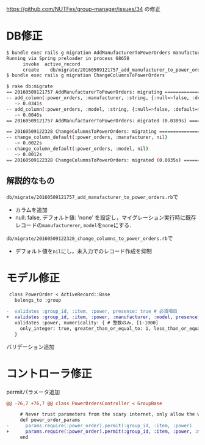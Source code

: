 https://github.com/NUTFes/group-manager/issues/34
の修正

# DB修正

```sh
$ bundle exec rails g migration AddManufacturerToPowerOrders manufacturer:string model:string
Running via Spring preloader in process 68658
      invoke  active_record
      create    db/migrate/20160509121757_add_manufacturer_to_power_orders.rb
$ bundle exec rails g migration ChangeColumnsToPowerOrders

$ rake db:migrate
== 20160509121757 AddManufacturerToPowerOrders: migrating =====================
-- add_column(:power_orders, :manufacturer, :string, {:null=>false, :default=>"No Data"})
   -> 0.0341s
-- add_column(:power_orders, :model, :string, {:null=>false, :default=>"No Data"})
   -> 0.0046s
== 20160509121757 AddManufacturerToPowerOrders: migrated (0.0389s) ============

== 20160509122328 ChangeColumnsToPowerOrders: migrating =======================
-- change_column_default(:power_orders, :manufacturer, nil)
   -> 0.0022s
-- change_column_default(:power_orders, :model, nil)
   -> 0.0012s
== 20160509122328 ChangeColumnsToPowerOrders: migrated (0.0035s) ==============
```

## 解説的なもの

`db/migrate/20160509121757_add_manufacturer_to_power_orders.rb`で
* カラムを追加
* null: false, デフォルト値: 'none'
を設定し，マイグレーション実行時に既存レコードの`manufacturerer`, `model`を`none`にする．

`db/migrate/20160509122328_change_columns_to_power_orders.rb`で
* デフォルト値を`nil`にし，未入力でのレコード作成を抑制


# モデル修正

```diff
 class PowerOrder < ActiveRecord::Base
   belongs_to :group

-  validates :group_id, :item, :power, presence: true # 必須項目
+  validates :group_id, :item, :power, :manufacturer, :model, presence: true # 必須項目
   validates :power, numericality: { # 整数のみ, [1-1000]
     only_integer: true, greater_than_or_equal_to: 1, less_than_or_equal_to: 1000,
   }
```

バリデーション追加


# コントローラ修正

permitパラメータ追加

```diff
@@ -76,7 +76,7 @@ class PowerOrdersController < GroupBase

     # Never trust parameters from the scary internet, only allow the white list through.
     def power_order_params
-      params.require(:power_order).permit(:group_id, :item, :power)
+      params.require(:power_order).permit(:group_id, :item, :power, :manufacturer, :model)
     end
```
